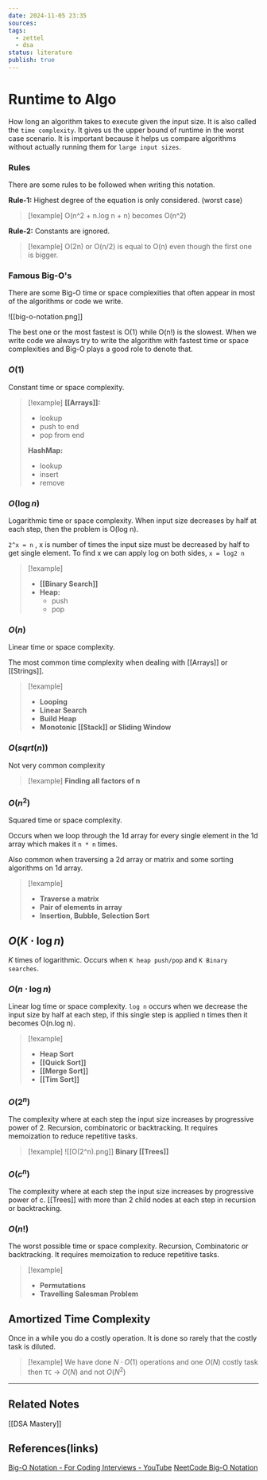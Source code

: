 ```yaml
---
date: 2024-11-05 23:35
sources: 
tags:
  - zettel
  - dsa
status: literature
publish: true
---
```

# Runtime to Algo 

How long an algorithm takes to execute given the input size. It is also called the `time complexity`. It gives us the upper bound of runtime in the worst case scenario. It is important because it helps us compare algorithms without actually running them for `large input sizes`.

### Rules
There are some rules to be followed when writing this notation.

**Rule-1:** Highest degree of the equation is only considered. (worst case)

> [!example]
> O(n^2 + n.log n + n) becomes O(n^2)

**Rule-2:** Constants are ignored.

> [!example]
> O(2n) or O(n/2) is equal to O(n) even though the first one is bigger. 

### Famous Big-O's

There are some Big-O time or space complexities that often appear in most of the algorithms or code we write.

![[big-o-notation.png]]

The best one or the most fastest is O(1) while O(n!) is the slowest. When we write code we always try to write the algorithm with fastest time or space complexities and Big-O plays a good role to denote that.

### $O(1)$
Constant time or space complexity.
> [!example]
> **[[Arrays]]:**
> - lookup
> - push to end
> - pop from end
> 
> **HashMap:**
> - lookup
> - insert
> - remove

### $O(\log n)$
Logarithmic time or space complexity. When input size decreases by half at each step, then the problem is O(log n).

`2^x = n` , x is number of times the input size must be decreased by half to get single element. To find x we can apply log on both sides, `x = log2 n`
> [!example]
> - **[[Binary Search]]**
> - **Heap:**
> 	- push
> 	- pop

### $O(n)$
Linear time or space complexity.

The most common time complexity when dealing with [[Arrays]] or [[Strings]].
> [!example]
> - **Looping**
> - **Linear Search**
> - **Build Heap**
> - **Monotonic [[Stack]] or Sliding Window**

### $O(sqrt(n))$
Not very common complexity

> [!example]
> **Finding all factors of n**

### $O(n^2)$
Squared time or space complexity.

Occurs when we loop through the 1d array for every single element in the 1d array which makes it `n * n` times.

Also common when traversing a 2d array or matrix and some sorting algorithms on 1d array.

> [!example]
> - **Traverse a matrix**
> - **Pair of elements in array**
> - **Insertion, Bubble, Selection Sort**

## $O(K \cdot \log{n})$

$K$ times of logarithmic. Occurs when `K heap push/pop` and `K Binary searches`.

### $O(n \cdot \log n)$
Linear log time or space complexity. `log n` occurs when we decrease the input size by half at each step, if this single step is applied n times then it becomes O(n.log n).

> [!example]
> - **Heap Sort**
> - **[[Quick Sort]]**
> - **[[Merge Sort]]**
> - **[[Tim Sort]]**

### $O(2^n)$
The complexity where at each step the input size increases by progressive power of 2. Recursion, combinatoric or backtracking. It requires memoization to reduce repetitive tasks.

> [!example]
> ![[O(2^n).png]]
> **Binary [[Trees]]**

### $O(c^n)$
The complexity where at each step the input size increases by progressive power of c. 
[[Trees]] with more than 2 child nodes at each step in recursion or backtracking.

### $O(n!)$
The worst possible time or space complexity. Recursion, Combinatoric or backtracking. It requires memoization to reduce repetitive tasks.

> [!example]
> - **Permutations**
> - **Travelling Salesman Problem**

## Amortized Time Complexity

Once in a while you do a costly operation. It is done so rarely that the costly task is diluted. 

> [!example]
> We have done $N \cdot O(1)$ operations and one $O(N)$ costly task then `TC` -> $O(N)$ and not $O(N^2)$

---
## Related Notes
[[DSA Mastery]]

## References(links)
[Big-O Notation - For Coding Interviews - YouTube](https://youtu.be/BgLTDT03QtU)
[NeetCode Big-O Notation](https://neetcode.io/courses/lessons/big-o-notation)
